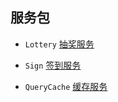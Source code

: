 ## 服务包

- `Lottery` [抽奖服务](Lottery/LotteryServiceProvider.php)

- `Sign` [签到服务](Sign/SignServiceProvider.php)

- `QueryCache` [缓存服务](QueryCache/Query/Builder.php)

